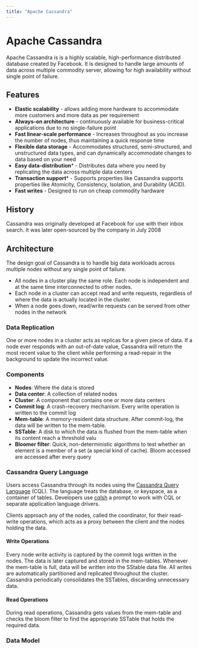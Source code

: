 ```yaml
---
title: "Apache Cassandra"
---
```


# Apache Cassandra

Apache Cassandra is is a highly scalable, high-performance distributed database created by Facebook. It is designed to handle large amounts of data across multiple commodity server, allowing for high availability without single point of failure. 

## Features

- **Elastic scalability** - allows adding more hardware to accommodate more customers and more data as per requirement
- **Always-on architecture** - continuously available for business-critical applications due to no single-failure point
- **Fast linear-scale performance** - Increases throughout as you increase the number of nodes, thus maintaining a quick response time
- **Flexible data storage** - Accommodates structured, semi-structured, and unstructured data types, and can dynamically accommodate changes to data based on your need
- **Easy data-distribution*** - Distributes data where you need by replicating the data across multiple data centers
- **Transaction support*** - Supports properties like Cassandra supports properties like Atomicity, Consistency, Isolation, and Durability (ACID).
- **Fast writes** - Designed to run on cheap commodity hardware

## History

Cassandra was originally developed at Facebook for use with their inbox search. It was later open-sourced by the company in July 2008

## Architecture

The design goal of Cassandra is to handle big data workloads across multiple nodes without any single point of failure.

- All nodes in a cluster play the same role. Each node is independent and at the same time interconnected to other nodes.
- Each node in a cluster can accept read and write requests, regardless of where the data is actually located in the cluster.
- When a node goes down, read/write requests can be served from other nodes in the network

### Data Replication

One or more nodes in a cluster acts as replicas for a given piece of data. If a node ever responds with an out-of-date value, Cassandra will return the most recent value to the client while performing a read-repair in the background to update the incorrect value.

### Components

- **Nodes**: Where the data is stored
- **Data center**: A collection of related nodes
- **Cluster**: A component that contains one or more data centers
- **Commit log**: A crash-recovery mechanism. Every write operation is written to the commit log
- **Mem-table**: A memory-resident data structure. After commit-log, the data will be written to the mem-table.
- **SSTable**: A disk to which the data is flushed from the mem-table when its content reach a threshold valu 
- **Bloomer filter**: Quick, non-deterministic algorithms to test whether an element is a member of a set (a special kind of cache). Bloom accessed are accessed after every query

### Cassandra Query Language 

Users access Cassandra through its nodes using the [Cassandra Query Language](http://cassandra.apache.org/doc/latest/cql/) (CQL). The language treats the database, or keyspace, as a container of tables. Developers use [cqlsh](http://cassandra.apache.org/doc/latest/tools/cqlsh.html) a prompt to work with CQL or separate application language drivers.

Clients approach any of the nodes, called the coordinator, for their read-write operations, which acts as a proxy between the client and the nodes holding the data.

#### Write Operations

Every node write activity is captured by the commit logs written in the nodes. The data is later captured and stored in the mem-tables. Whenever the mem-table is full, data will be written into the SStable data file. All writes are automatically partitioned and replicated throughout the cluster. Cassandra periodically consolidates the SSTables, discarding unnecessary data.

#### Read Operations

During read operations, Cassandra gets values from the mem-table and checks the bloom filter to find the appropriate SSTable that holds the required data.

### Data Model



